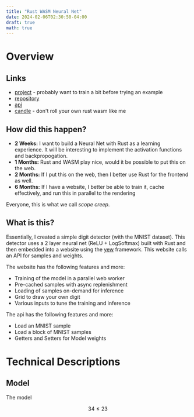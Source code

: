```yaml
---
title: "Rust WASM Neural Net"
date: 2024-02-06T02:30:50-04:00
draft: true
math: true
---
```


# Overview

## Links
- [project](https://digits.sachiniyer.com) - probably want to train a bit before trying an example
- [repository](https://github.com/sachiniyer/mnist-wasm)
- [api](https://digits-api.sachiniyer.com)
- [candle](https://github.com/huggingface/candle) - don't roll your own rust wasm like me

## How did this happen?

- **2 Weeks:** I want to build a Neural Net with Rust as a learning experience. It will be interesting to implement the activation functions and backpropogation.
- **1 Months:** Rust and WASM play nice, would it be possible to put this on the web.
- **2 Months:** If I put this on the web, then I better use Rust for the frontend as well.
- **6 Months:** If I have a website, I better be able to train it, cache effectively, and run this in parallel to the rendering

Everyone, this is what we call _scope creep_.

## What is this?

Essentially, I created a simple digit detector (with the MNIST dataset). This detector uses a 2 layer neural net (ReLU + LogSoftmax) built with Rust and then embedded into a website using the [yew](https://yew.rs/) framework. This website calls an API for samples and weights.

The website has the following features and more:
- Training of the model in a parallel web worker
- Pre-cached samples with async replenishment
- Loading of samples on-demand for inference
- Grid to draw your own digit
- Various inputs to tune the training and inference

The api has the following features and more:
- Load an MNIST sample
- Load a block of MNIST samples
- Getters and Setters for Model weights

# Technical Descriptions

## Model

The model 

$$34 \le 23$$

